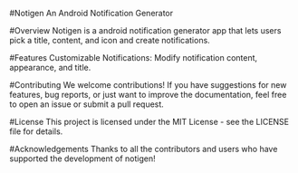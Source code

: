 #Notigen
An Android Notification Generator

#Overview
Notigen is a android notification generator app that lets users pick a title, content, and icon and create notifications.

#Features
Customizable Notifications: Modify notification content, appearance, and title.

#Contributing
We welcome contributions! If you have suggestions for new features, bug reports, or just want to improve the documentation, feel free to open an issue or submit a pull request.

#License
This project is licensed under the MIT License - see the LICENSE file for details.

#Acknowledgements
Thanks to all the contributors and users who have supported the development of notigen!
